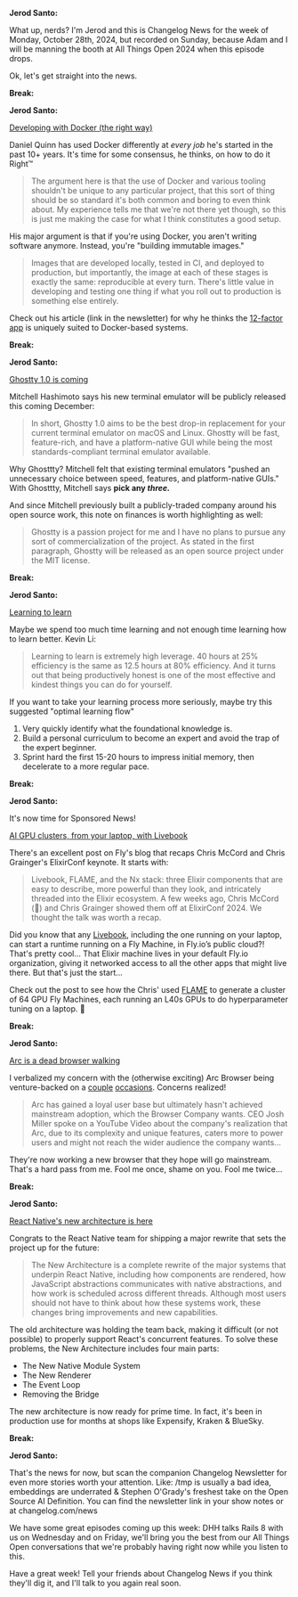 **Jerod Santo:**

What up, nerds? I'm Jerod and this is Changelog News for the week of Monday, October 28th, 2024, but recorded on Sunday, because Adam and I will be manning the booth at All Things Open 2024 when this episode drops.

Ok, let's get straight into the news.

**Break:**

**Jerod Santo:**

[Developing with Docker (the right way)](https://danielquinn.org/blog/developing-with-docker/)

Daniel Quinn has used Docker differently at *every job* he's started in the past 10+ years. It's time for some consensus, he thinks, on how to do it Right™

> The argument here is that the use of Docker and various tooling shouldn't be unique to any particular project, that this sort of thing should be so standard it's both common and boring to even think about. My experience tells me that we're not there yet though, so this is just me making the case for what I think constitutes a good setup.

His major argument is that if you're using Docker, you aren't writing software anymore. Instead, you're "building immutable images."

> Images that are developed locally, tested in CI, and deployed to production, but importantly, the image at each of these stages is exactly the same: reproducible at every turn. There's little value in developing and testing one thing if what you roll out to production is something else entirely.

Check out his article (link in the newsletter) for why he thinks the [12-factor app](https://12factor.net/) is uniquely suited to Docker-based systems.

**Break:**

**Jerod Santo:**

[Ghostty 1.0 is coming](https://mitchellh.com/writing/ghostty-is-coming)

Mitchell Hashimoto says his new terminal emulator will be publicly released this coming December:

> In short, Ghostty 1.0 aims to be the best drop-in replacement for your current terminal emulator on macOS and Linux. Ghostty will be fast, feature-rich, and have a platform-native GUI while being the most standards-compliant terminal emulator available.

Why Ghosttty? Mitchell felt that existing terminal emulators "pushed an unnecessary choice between speed, features, and platform-native GUIs." With Ghosttty, Mitchell says **pick any *three.***

And since Mitchell previously built a publicly-traded company around his open source work, this note on finances is worth highlighting as well:

> Ghostty is a passion project for me and I have no plans to pursue any sort of commercialization of the project. As stated in the first paragraph, Ghostty will be released as an open source project under the MIT license.

**Break:**

**Jerod Santo:**

[Learning to learn](https://kevin.the.li/posts/learning-to-learn/)

Maybe we spend too much time learning and not enough time learning how to learn better. Kevin Li:

> Learning to learn is extremely high leverage. 40 hours at 25% efficiency is the same as 12.5 hours at 80% efficiency. And it turns out that being productively honest is one of the most effective and kindest things you can do for yourself.

If you want to take your learning process more seriously, maybe try this suggested "optimal learning flow"

1. Very quickly identify what the foundational knowledge is.
2. Build a personal curriculum to become an expert and avoid the trap of the expert beginner.
3. Sprint hard the first 15-20 hours to impress initial memory, then decelerate to a more regular pace.

**Break:**

**Jerod Santo:**

It's now time for Sponsored News!

[AI GPU clusters, from your laptop, with Livebook](https://fly.io/blog/ai-gpu-clusters-from-your-laptop-livebook/)

There's an excellent post on Fly's blog that recaps Chris McCord and Chris Grainger's ElixirConf keynote. It starts with:

> Livebook, FLAME, and the Nx stack: three Elixir components that are easy to describe, more powerful than they look, and intricately threaded into the Elixir ecosystem. A few weeks ago, Chris McCord (👋) and Chris Grainger showed them off at ElixirConf 2024. We thought the talk was worth a recap.

Did you know that any [Livebook](https://livebook.dev/), including the one running on your laptop, can start a runtime running on a Fly Machine, in Fly.io’s public cloud?! That's pretty cool... That Elixir machine lives in your default Fly.io organization, giving it networked access to all the other apps that might live there. But that's just the start...

Check out the post to see how the Chris' used [FLAME](https://fly.io/blog/rethinking-serverless-with-flame/) to generate a cluster of 64 GPU Fly Machines, each running an L40s GPUs to do hyperparameter tuning on a laptop. 🤯

**Break:**

**Jerod Santo:**

[Arc is a dead browser walking](https://www.howtogeek.com/arc-browser-creator-moving-on-to-new-project/)

I verbalized my concern with the (otherwise exciting) Arc Browser being venture-backed on a [couple](https://changelog.com/friends/14) [occasions](https://changelog.com/friends/29). Concerns realized!

> Arc has gained a loyal user base but ultimately hasn't achieved mainstream adoption, which the Browser Company wants. CEO Josh Miller spoke on a YouTube Video about the company's realization that Arc, due to its complexity and unique features, caters more to power users and might not reach the wider audience the company wants...

They're now working a new browser that they hope will go mainstream. That's a hard pass from me. Fool me once, shame on you. Fool me twice...

**Break:**

**Jerod Santo:**

[React Native's new architecture is here](https://reactnative.dev/blog/2024/10/23/the-new-architecture-is-here)

Congrats to the React Native team for shipping a major rewrite that sets the project up for the future:

> The New Architecture is a complete rewrite of the major systems that underpin React Native, including how components are rendered, how JavaScript abstractions communicates with native abstractions, and how work is scheduled across different threads. Although most users should not have to think about how these systems work, these changes bring improvements and new capabilities.

The old architecture was holding the team back, making it difficult (or not possible) to properly support React's concurrent features. To solve these problems, the New Architecture includes four main parts:

- The New Native Module System
- The New Renderer
- The Event Loop
- Removing the Bridge

The new architecture is now ready for prime time. In fact, it's been in production use for months at shops like Expensify, Kraken & BlueSky.

**Break:**

**Jerod Santo:**

That's the news for now, but scan the companion Changelog Newsletter for even more stories worth your attention. Like: /tmp is usually a bad idea, embeddings are underrated & Stephen O'Grady's freshest take on the Open Source AI Definition. You can find the newsletter link in your show notes or at changelog.com/news

We have some great episodes coming up this week: DHH talks Rails 8 with us on Wednesday and on Friday, we'll bring you the best from our All Things Open conversations that we're probably having right now while you listen to this.

Have a great week! Tell your friends about Changelog News if you think they'll dig it, and I'll talk to you again real soon.
